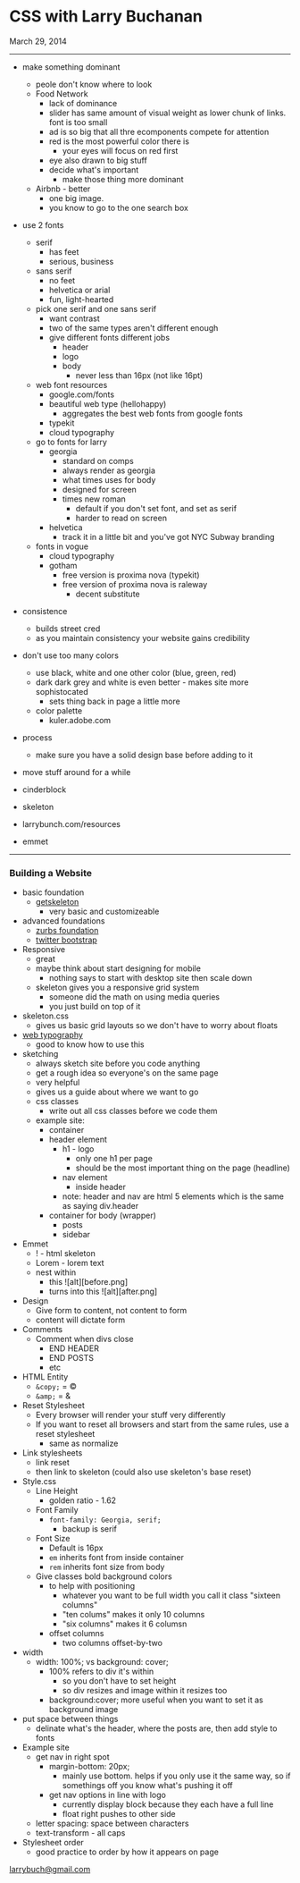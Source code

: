 # CSS with Larry Buchanan

March 29, 2014

---

* make something dominant
	* peole don't know where to look
	* Food Network
		* lack of dominance
		* slider has same amount of visual weight as lower chunk of links. font is too small
		* ad is so big that all thre ecomponents compete for attention
		* red is the most powerful color there is
			* your eyes will focus on red first
		* eye also drawn to big stuff
		* decide what's important
			* make those thing more dominant 
	* Airbnb - better
		* one big image. 
		* you know to go to the one search box
* use 2 fonts
	* serif
		* has feet
		* serious, business
	* sans serif
		* no feet
		* helvetica or arial
		* fun, light-hearted
	* pick one serif and one sans serif
		* want contrast
		* two of the same types aren't different enough
		* give different fonts different jobs
			* header
			* logo
			* body
				* never less than 16px (not like 16pt)
	* web font resources
		* google.com/fonts
		* beautiful web type (hellohappy)
			* aggregates the best web fonts from google fonts
		* typekit
		* cloud typography
	* go to fonts for larry
		* georgia
			* standard on comps
			* always render as georgia
			* what times uses for body
			* designed for screen
			* times new roman
				* default if you don't set font, and set as serif
				* harder to read on screen
		* helvetica
			* track it in a little bit and you've got NYC Subway branding
	* fonts in vogue
		* cloud typography
		* gotham
			* free version is proxima nova (typekit)
			* free version of proxima nova is raleway
				* decent substitute 

* consistence
	* builds street cred
	* as you maintain consistency your website gains credibility
* don't use too many colors
	* use black, white and one other color (blue, green, red)
	* dark dark grey and white is even better - makes site more sophistocated 
		* sets thing back in page a little more
	* color palette 
		* kuler.adobe.com
* process
	* make sure you have a solid design base before adding to it
* move stuff around for a while
* cinderblock
* skeleton
* larrybunch.com/resources
* emmet

---

### Building a Website
* basic foundation
	* [getskeleton](http://www.getskeleton.com/)
		* very basic and customizeable
* advanced foundations
	* [zurbs foundation](http://foundation.zurb.com/)
	* [twitter bootstrap](http://getbootstrap.com/)
* Responsive
	* great
	* maybe think about start designing for mobile
		* nothing says to start with desktop site then scale down
	* skeleton gives you a responsive grid system
		* someone did the math on using media queries
		* you just build on top of it
* skeleton.css
	* gives us basic grid layouts so we don't have to worry about floats
* [web typography](http://practicaltypography.com/typography-in-ten-minutes.html)
	* good to know how to use this
* sketching
	* always sketch site before you code anything
	* get a rough idea so everyone's on the same page
	* very helpful
	* gives us a guide about where we want to go
	* css classes
		* write out all css classes before we code them
	* example site:
		* container
		* header element
			* h1 - logo
				* only one h1 per page
				* should be the most important thing on the page (headline)
			* nav element
				* inside header
			* note: header and nav are html 5 elements which is the same as saying div.header
		* container for body (wrapper)
			* posts
			* sidebar
* Emmet
	* ! - html skeleton
	* Lorem - lorem text
	* nest within
		* this
			![alt][before.png]
		* turns into this
			![alt][after.png]
* Design
	* Give form to content, not content to form
	* content will dictate form
* Comments
	* Comment when divs close
		* END HEADER
		* END POSTS
		* etc
* HTML Entity
	* ```&copy;``` = &copy;
	* ```&amp;``` = &amp;
* Reset Stylesheet
	* Every browser will render your stuff very differently
	* If you want to reset all browsers and start from the same rules, use a reset stylesheet
		* same as normalize
* Link stylesheets
	* link reset
	* then link to skeleton (could also use skeleton's base reset)
* Style.css
	* Line Height
		* golden ratio - 1.62
	* Font Family
		* ```font-family: Georgia, serif;```
			* backup is serif
	* Font Size
		* Default is 16px
		* ```em``` inherits font from inside container
		* ```rem``` inherits font size from body 
	* Give classes bold background colors
		* to help with positioning
			* whatever you want to be full width you call it class "sixteen columns"
			* "ten colums" makes it only 10 columns
			* "six columns" makes it 6 columsn
		* offset columns
			* two columns offset-by-two
* width
	* width: 100%; vs background: cover;
		* 100% refers to div it's within
			* so you don't have to set height
			* so div resizes and image within it resizes too
		* background:cover; more useful when you want to set it as background image
* put space between things
	* delinate what's the header, where the posts are, then add style to fonts
* Example site
	* get nav in right spot
		* margin-bottom: 20px;
			* mainly use bottom. helps if you only use it the same way, so if somethings off you know what's pushing it off
		* get nav options in line with logo
			* currently display block because they each have a full line
			* float right pushes to other side
	* letter spacing: space between characters
	* text-transform - all caps
* Stylesheet order
	* good practice to order by how it appears on page
	
larrybuch@gmail.com